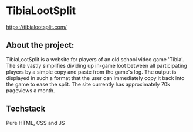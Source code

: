 # TibiaLootSplit
https://tibialootsplit.com/

## About the project:
TibiaLootSplit is a website for players of an old school video game 'Tibia'. 
The site vastly simplifies dividing up in-game loot between all participating players by a simple copy and paste from the game's log. The output is displayed in such a format that the user can immediately copy it back into the game to ease the split. 
The site currently has approximately 70k pageviews a month.

## Techstack
Pure HTML, CSS and JS
